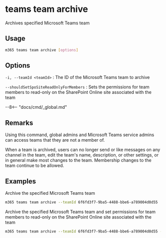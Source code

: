 # teams team archive

Archives specified Microsoft Teams team

## Usage

```sh
m365 teams team archive [options]
```

## Options

`-i, --teamId <teamId>`
: The ID of the Microsoft Teams team to archive

`--shouldSetSpoSiteReadOnlyForMembers`
: Sets the permissions for team members to read-only on the SharePoint Online site associated with the team

--8<-- "docs/cmd/_global.md"

## Remarks

Using this command, global admins and Microsoft Teams service admins can access teams that they are not a member of.

When a team is archived, users can no longer send or like messages on any channel in the team, edit the team's name, description, or other settings, or in general make most changes to the team. Membership changes to the team continue to be allowed.

## Examples

Archive the specified Microsoft Teams team

```sh
m365 teams team archive --teamId 6f6fd3f7-9ba5-4488-bbe6-a789004d0d55
```

Archive the specified Microsoft Teams team and set permissions for team members to read-only on the SharePoint Online site associated with the team

```sh
m365 teams team archive --teamId 6f6fd3f7-9ba5-4488-bbe6-a789004d0d55 --shouldSetSpoSiteReadOnlyForMembers
```
